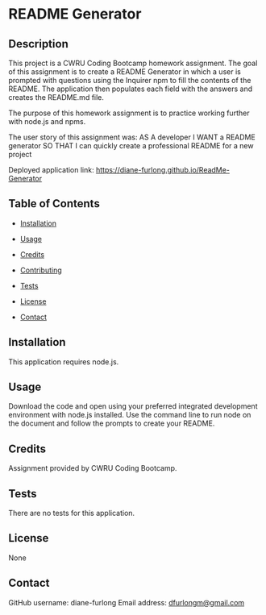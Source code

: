 # README Generator
    
## Description
    
This project is a CWRU Coding Bootcamp homework assignment. The goal of this assignment is to create a README Generator in which a user is prompted with questions using the Inquirer npm to fill the contents of the README. The application then populates each field with the answers and creates the README.md file.

     
The purpose of this homework assignment is to practice working further with node.js and npms.
       
The user story of this assignment was:
AS A developer
I WANT a README generator
SO THAT I can quickly create a professional README for a new project

Deployed application link: https://diane-furlong.github.io/ReadMe-Generator
    
## Table of Contents
    
* [Installation](#installation)
    
* [Usage](#usage)
    
* [Credits](#credits)
    
* [Contributing](#contributing)
    
* [Tests](#tests)
    
* [License](#license)
    
* [Contact](#contact)
    
## Installation
    
This application requires node.js.
    
## Usage
    
Download the code and open using your preferred integrated development environment with node.js installed. Use the command line to run node on the document and follow the prompts to create your README.
    
## Credits
    
Assignment provided by CWRU Coding Bootcamp.
    
## Tests
    
There are no tests for this application.
    
## License
None
    
    
## Contact
    
GitHub username: diane-furlong
Email address: dfurlongm@gmail.com
